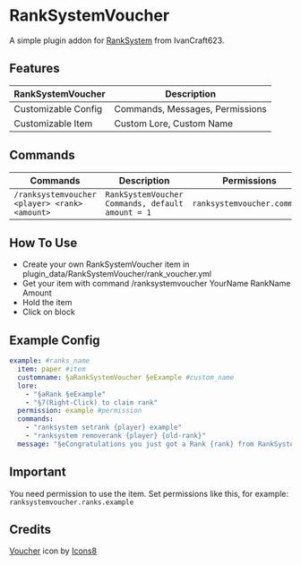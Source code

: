 # RankSystemVoucher

A simple plugin addon for <a target="_blank" href="https://poggit.pmmp.io/p/RankSystem/">RankSystem</a> from IvanCraft623.

## Features

| RankSystemVoucher   | Description                     |
| ------------------- | ------------------------------- |
| Customizable Config | Commands, Messages, Permissions |
| Customizable Item   | Custom Lore, Custom Name        |

## Commands

| Commands                                      | Description                                      | Permissions                 | Aliases      |
| --------------------------------------------- | ------------------------------------------------ | --------------------------- | ------------ |
| `/ranksystemvoucher <player> <rank> <amount>` | `RankSystemVoucher Commands, default amount = 1` | `ranksystemvoucher.command` | `/ranksgive` |

## How To Use

- Create your own RankSystemVoucher item in plugin_data/RankSystemVoucher/rank_voucher.yml
- Get your item with command /ranksystemvoucher YourName RankName Amount
- Hold the item
- Click on block

## Example Config

```yaml
example: #ranks_name
  item: paper #item
  customname: §aRankSystemVoucher §eExample #custom_name
  lore:
    - "§aRank §eExample"
    - "§7(Right-Click) to claim rank"
  permission: example #permission
  commands:
    - "ranksystem setrank {player} example"
    - "ranksystem removerank {player} {old-rank}"
  message: "§eCongratulations you just got a Rank {rank} from RankSystemVoucher!" #message
```

## Important

You need permission to use the item.
Set permissions like this, for example: `ranksystemvoucher.ranks.example`

## Credits

<a target="_blank" href="https://icons8.com/icon/_UuGPc1g68Z5/ticket">Voucher</a> icon by <a target="_blank" href="https://icons8.com">Icons8</a>
